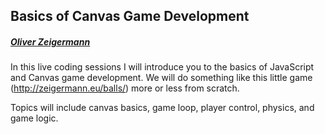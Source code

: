 ## Basics of Canvas Game Development

##### [Oliver Zeigermann](http://twitter.com/DJCordhose)

In this live coding sessions I will introduce you to the basics of JavaScript and Canvas game development. We will do something like this little game (http://zeigermann.eu/balls/) more or less from scratch.

Topics will include canvas basics, game loop, player control, physics, and game logic.